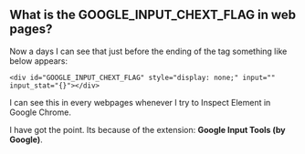 What is the GOOGLE_INPUT_CHEXT_FLAG in web pages?
---

Now a days I can see that just before the ending of the </body> tag something like below appears:

	<div id="GOOGLE_INPUT_CHEXT_FLAG" style="display: none;" input="" input_stat="{}"></div>

I can see this in every webpages whenever I try to Inspect Element in Google Chrome.

I have got the point. Its because of the extension: **Google Input Tools (by Google)**.
